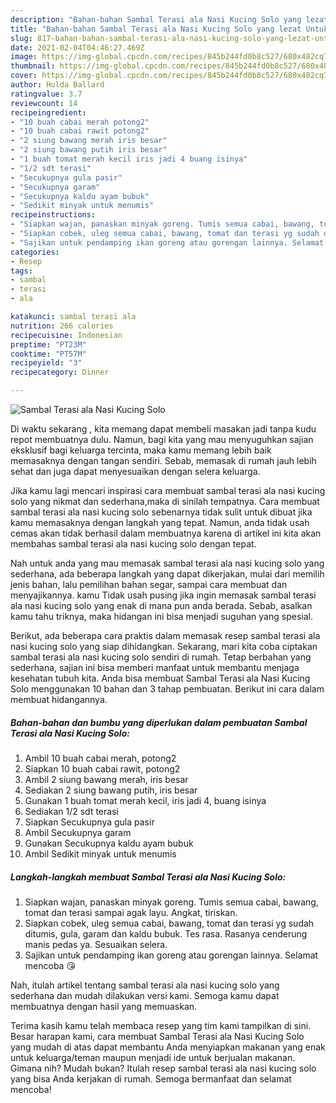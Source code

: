 ```yaml
---
description: "Bahan-bahan Sambal Terasi ala Nasi Kucing Solo yang lezat Untuk Jualan"
title: "Bahan-bahan Sambal Terasi ala Nasi Kucing Solo yang lezat Untuk Jualan"
slug: 817-bahan-bahan-sambal-terasi-ala-nasi-kucing-solo-yang-lezat-untuk-jualan
date: 2021-02-04T04:46:27.469Z
image: https://img-global.cpcdn.com/recipes/845b244fd0b8c527/680x482cq70/sambal-terasi-ala-nasi-kucing-solo-foto-resep-utama.jpg
thumbnail: https://img-global.cpcdn.com/recipes/845b244fd0b8c527/680x482cq70/sambal-terasi-ala-nasi-kucing-solo-foto-resep-utama.jpg
cover: https://img-global.cpcdn.com/recipes/845b244fd0b8c527/680x482cq70/sambal-terasi-ala-nasi-kucing-solo-foto-resep-utama.jpg
author: Hulda Ballard
ratingvalue: 3.7
reviewcount: 14
recipeingredient:
- "10 buah cabai merah potong2"
- "10 buah cabai rawit potong2"
- "2 siung bawang merah iris besar"
- "2 siung bawang putih iris besar"
- "1 buah tomat merah kecil iris jadi 4 buang isinya"
- "1/2 sdt terasi"
- "Secukupnya gula pasir"
- "Secukupnya garam"
- "Secukupnya kaldu ayam bubuk"
- "Sedikit minyak untuk menumis"
recipeinstructions:
- "Siapkan wajan, panaskan minyak goreng. Tumis semua cabai, bawang, tomat dan terasi sampai agak layu. Angkat, tiriskan."
- "Siapkan cobek, uleg semua cabai, bawang, tomat dan terasi yg sudah ditumis, gula, garam dan kaldu bubuk. Tes rasa. Rasanya cenderung manis pedas ya. Sesuaikan selera."
- "Sajikan untuk pendamping ikan goreng atau gorengan lainnya. Selamat mencoba 😘"
categories:
- Resep
tags:
- sambal
- terasi
- ala

katakunci: sambal terasi ala 
nutrition: 266 calories
recipecuisine: Indonesian
preptime: "PT23M"
cooktime: "PT57M"
recipeyield: "3"
recipecategory: Dinner

---
```



![Sambal Terasi ala Nasi Kucing Solo](https://img-global.cpcdn.com/recipes/845b244fd0b8c527/680x482cq70/sambal-terasi-ala-nasi-kucing-solo-foto-resep-utama.jpg)

Di waktu  sekarang , kita memang dapat membeli masakan jadi tanpa kudu repot membuatnya dulu. Namun, bagi kita yang mau menyuguhkan sajian eksklusif bagi keluarga tercinta, maka kamu memang lebih baik memasaknya dengan tangan sendiri. Sebab, memasak di rumah jauh lebih sehat dan juga dapat menyesuaikan dengan selera keluarga.

Jika kamu lagi mencari inspirasi cara membuat sambal terasi ala nasi kucing solo yang nikmat dan sederhana,maka di sinilah tempatnya. Cara membuat sambal terasi ala nasi kucing solo  sebenarnya tidak sulit untuk dibuat jika kamu memasaknya dengan langkah yang tepat. Namun, anda tidak usah cemas akan tidak berhasil dalam membuatnya 
karena di artikel ini kita akan membahas sambal terasi ala nasi kucing solo dengan tepat.  



Nah untuk anda yang mau memasak sambal terasi ala nasi kucing solo yang sederhana, ada beberapa langkah yang dapat dikerjakan, mulai dari memilih jenis bahan, lalu pemilihan bahan segar, sampai cara membuat dan menyajikannya. kamu Tidak usah pusing jika ingin memasak sambal terasi ala nasi kucing solo yang enak di mana pun anda berada. Sebab, asalkan kamu  tahu triknya, maka hidangan ini bisa menjadi suguhan yang spesial.

Berikut, ada beberapa cara praktis  dalam memasak resep sambal terasi ala nasi kucing solo yang siap dihidangkan. Sekarang, mari kita coba ciptakan sambal terasi ala nasi kucing solo sendiri di rumah. Tetap berbahan yang sederhana, sajian ini bisa memberi manfaat untuk membantu menjaga kesehatan tubuh kita. Anda bisa membuat Sambal Terasi ala Nasi Kucing Solo menggunakan 10 bahan dan 3 tahap pembuatan. Berikut ini cara dalam membuat hidangannya.

<!--inarticleads1-->

##### Bahan-bahan dan bumbu yang diperlukan dalam pembuatan Sambal Terasi ala Nasi Kucing Solo:

1. Ambil 10 buah cabai merah, potong2
1. Siapkan 10 buah cabai rawit, potong2
1. Ambil 2 siung bawang merah, iris besar
1. Sediakan 2 siung bawang putih, iris besar
1. Gunakan 1 buah tomat merah kecil, iris jadi 4, buang isinya
1. Sediakan 1/2 sdt terasi
1. Siapkan Secukupnya gula pasir
1. Ambil Secukupnya garam
1. Gunakan Secukupnya kaldu ayam bubuk
1. Ambil Sedikit minyak untuk menumis




<!--inarticleads2-->

##### Langkah-langkah membuat Sambal Terasi ala Nasi Kucing Solo:

1. Siapkan wajan, panaskan minyak goreng. Tumis semua cabai, bawang, tomat dan terasi sampai agak layu. Angkat, tiriskan.
1. Siapkan cobek, uleg semua cabai, bawang, tomat dan terasi yg sudah ditumis, gula, garam dan kaldu bubuk. Tes rasa. Rasanya cenderung manis pedas ya. Sesuaikan selera.
1. Sajikan untuk pendamping ikan goreng atau gorengan lainnya. Selamat mencoba 😘




Nah, itulah artikel tentang  sambal terasi ala nasi kucing solo  yang sederhana dan mudah dilakukan versi kami. Semoga kamu dapat membuatnya dengan hasil yang memuaskan. 

Terima kasih kamu telah membaca resep yang tim kami tampilkan di sini. Besar harapan kami, cara membuat  Sambal Terasi ala Nasi Kucing Solo yang mudah di atas dapat membantu Anda menyiapkan makanan yang enak untuk keluarga/teman maupun menjadi ide untuk berjualan makanan. Gimana nih? Mudah bukan? Itulah resep sambal terasi ala nasi kucing solo yang bisa Anda kerjakan di rumah. Semoga bermanfaat dan selamat mencoba!

